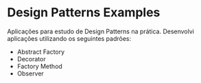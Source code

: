 # Design Patterns Examples

Aplicações para estudo de Design Patterns na prática. Desenvolvi aplicações  utilizando os seguintes padrões:

- Abstract Factory
- Decorator
- Factory Method
- Observer